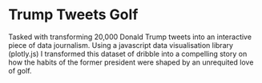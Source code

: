 # Trump Tweets Golf
Tasked with transforming 20,000 Donald Trump tweets into an interactive piece of data journalism. Using a javascript data visualisation library (plotly.js) I transformed this dataset of dribble into a compelling story on how the habits of the former president were shaped by an unrequited love of golf. 


